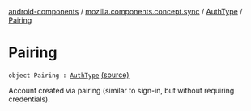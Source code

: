 [android-components](../../index.md) / [mozilla.components.concept.sync](../index.md) / [AuthType](index.md) / [Pairing](./-pairing.md)

# Pairing

`object Pairing : `[`AuthType`](index.md) [(source)](https://github.com/mozilla-mobile/android-components/blob/master/components/concept/sync/src/main/java/mozilla/components/concept/sync/OAuthAccount.kt#L82)

Account created via pairing (similar to sign-in, but without requiring credentials).

